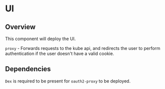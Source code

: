 # UI

## Overview

This component will deploy the UI.

`proxy` - Forwards requests to the kube api, and redirects the user to perform
authentication if the user doesn't have a valid cookie.

## Dependencies

`Dex` is required to be present for `oauth2-proxy` to be deployed.
